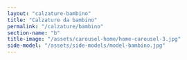```yaml
---
layout: "calzature-bambino"
title: "Calzature da bambino"
permalink: "/calzature/bambino"
section-name: "b"
title-image: "/assets/carousel-home/home-carousel-3.jpg"
side-model: "/assets/side-models/model-bambino.jpg"
---
```

